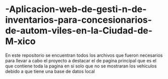# -Aplicacion-web-de-gesti-n-de-inventarios-para-concesionarios-de-autom-viles-en-la-Ciudad-de-M-xico
En este repositorio se encuentran todos los archivos que fueron necesarios para llevar a cabo el proyecto a destacar el de pagina principal que es el que contiene toda la pagina en si solo que no se mostraran los vehiculos debido a que tiene una base de datos local

